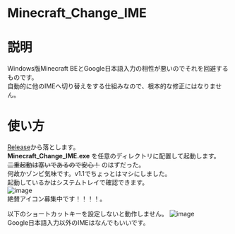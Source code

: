 # Minecraft_Change_IME

# 説明
Windows版Minecraft BEとGoogle日本語入力の相性が悪いのでそれを回避するものです。<br>
自動的に他のIMEへ切り替えをする仕組みなので、根本的な修正にはなりません。

# 使い方
[Release](https://github.com/ryuya0124/Minecraft_Change_IME/releases)から落とします。<br>
**Minecraft_Change_IME.exe** を任意のディレクトリに配置して起動します。<br>
~~二重起動は塞いであるので安心！~~ のはずだった。<br>
何故かゾンビ気味です。v1.1でちょっとはマシにしました。<br>
起動しているかはシステムトレイで確認できます。<br>
![image](https://github.com/user-attachments/assets/b5524805-104a-4c03-83ed-5d8118528b85)<br>
絶賛アイコン募集中です！！！！。<br>

以下のショートカットキーを設定しないと動作しません。
![image](https://github.com/user-attachments/assets/1899886b-e475-4f29-ac74-1d352d51cd47)<br>
Google日本語入力以外のIMEはなんでもいいです。

